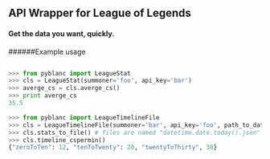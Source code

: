 ## API Wrapper for League of Legends
#### Get the data you want, quickly.

######Example usage
```python

>>> from pyblanc import LeagueStat
>>> cls = LeagueStat(summoner='foo', api_key='bar')
>>> averge_cs = cls.averge_cs()
>>> print averge_cs
35.5 

>>> from pyblanc import LeagueTimelineFile
>>> cls = LeagueTimelineFile(summoner='bar', api_key='foo', path_to_data="path_str")
>>> cls.stats_to_file() # files are named "datetime.date.today().json"
>>> cls.timeline_cspermin() 
{"zeroToTen": 12, "tenToTwenty": 20, "twentyToThirty", 30}
```